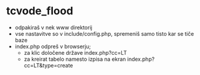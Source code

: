 tcvode_flood
============

- odpakiraš v nek www direktorij
- vse nastavitve so v include/config.php, spremeniš samo tisto kar se tiče baze
- index.php odpreš v browserju; 
  - za klic določene države index.php?cc=LT
  - za kreirat tabelo namesto izpisa na ekran index.php?cc=LT&type=create
